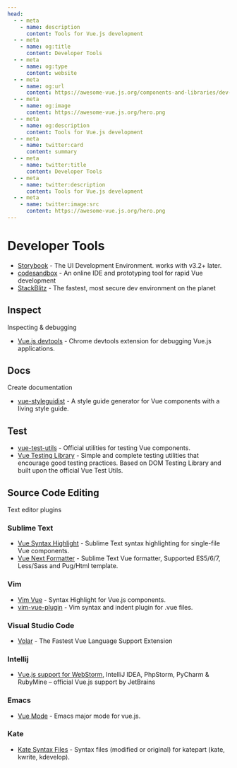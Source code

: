 ```yaml
---
head:
  - - meta
    - name: description
      content: Tools for Vue.js development
  - - meta
    - name: og:title
      content: Developer Tools
  - - meta
    - name: og:type
      content: website
  - - meta
    - name: og:url
      content: https://awesome-vue.js.org/components-and-libraries/dev-tools.html
  - - meta
    - name: og:image
      content: https://awesome-vue.js.org/hero.png
  - - meta
    - name: og:description
      content: Tools for Vue.js development
  - - meta
    - name: twitter:card
      content: summary
  - - meta
    - name: twitter:title
      content: Developer Tools
  - - meta
    - name: twitter:description
      content: Tools for Vue.js development
  - - meta
    - name: twitter:image:src
      content: https://awesome-vue.js.org/hero.png
---
```


# Developer Tools

- [Storybook](https://storybook.js.org) - The UI Development Environment. works with v3.2+ later.
- [codesandbox](https://codesandbox.io/s/vue-vue) - An online IDE and prototyping tool for rapid Vue development
- [StackBlitz](https://stackblitz.com/) - The fastest, most secure dev environment on the planet

## Inspect

Inspecting & debugging

- [Vue.js devtools](https://github.com/vuejs/vue-devtools) - Chrome devtools extension for debugging Vue.js applications.

## Docs

Create documentation

- [vue-styleguidist](https://github.com/vue-styleguidist/vue-styleguidist) - A style guide generator for Vue components with a living style guide.

## Test

- [vue-test-utils](https://github.com/vuejs/vue-test-utils) - Official utilities for testing Vue components.
- [Vue Testing Library](https://github.com/testing-library/vue-testing-library) - Simple and complete testing utilities that encourage good testing practices. Based on DOM Testing Library and built upon the official Vue Test Utils.

## Source Code Editing

Text editor plugins

### Sublime Text

- [Vue Syntax Highlight](https://github.com/vuejs/vue-syntax-highlight) - Sublime Text syntax highlighting for single-file Vue components.
- [Vue Next Formatter](https://github.com/luozhihua/sublime-vue-formatter) - Sublime Text Vue formatter, Supported ES5/6/7, Less/Sass and Pug/Html template.

### Vim

- [Vim Vue](https://github.com/posva/vim-vue) - Syntax Highlight for Vue.js components.
- [vim-vue-plugin](https://github.com/leafOfTree/vim-vue-plugin) - Vim syntax and indent plugin for .vue files.

### Visual Studio Code

- [Volar](https://github.com/johnsoncodehk/volar) - The Fastest Vue Language Support Extension

### Intellij

- [Vue.js support for WebStorm](https://github.com/JetBrains/intellij-plugins/tree/master/vuejs), IntelliJ IDEA, PhpStorm, PyCharm & RubyMine – official Vue.js support by JetBrains

### Emacs

- [Vue Mode](https://github.com/CodeFalling/vue-mode) - Emacs major mode for vue.js.

### Kate

- [Kate Syntax Files](https://github.com/mtorromeo/kate-syntax-files) - Syntax files (modified or original) for katepart (kate, kwrite, kdevelop).
